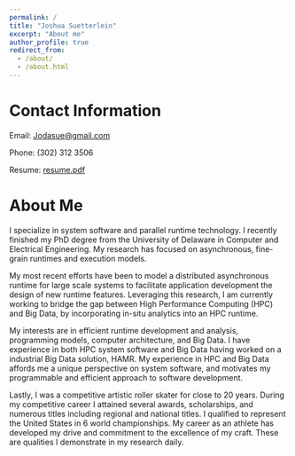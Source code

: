 ```yaml
---
permalink: /
title: "Joshua Suetterlein"
excerpt: "About me"
author_profile: true
redirect_from:
  - /about/
  - /about.html
---
```


Contact Information
======
Email: Jodasue@gmail.com

Phone: (302) 312 3506

Resume: [resume.pdf](https://jodasue.github.io/files/resume.pdf)

About Me
======
I specialize in system software and parallel runtime technology. I recently finished my PhD degree from the University of Delaware in Computer and Electrical Engineering. My research has focused on asynchronous, fine-grain runtimes and execution models.

My most recent efforts have been to model a distributed asynchronous runtime for large scale systems to facilitate application development the design of new runtime features. Leveraging this research, I am currently working to bridge the gap between High Performance Computing (HPC) and Big Data, by incorporating in-situ analytics into an HPC runtime.

My interests are in efficient runtime development and analysis, programming models, computer architecture, and Big Data. I have experience in both HPC system software and Big Data having worked on a industrial Big Data solution, HAMR. My experience in HPC and Big Data affords me a unique perspective on system software, and motivates my programmable and efficient approach to software development.

Lastly, I was a competitive artistic roller skater for close to 20 years. During my competitive career I attained several awards, scholarships, and numerous titles including regional and national titles. I qualified to represent the United States in 6 world championships. My career as an athlete has developed my drive and commitment to the excellence of my craft. These are qualities I demonstrate in my research daily.
